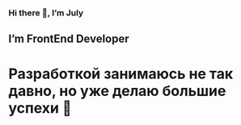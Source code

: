### Hi there 👋, I’m July

## I’m FrontEnd Developer

# Разработкой занимаюсь не так давно, но уже делаю большие успехи :muscle:

